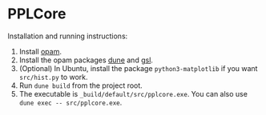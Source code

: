 # PPLCore

Installation and running instructions:
1. Install [opam](https://opam.ocaml.org/).
2. Install the opam packages [dune](https://opam.ocaml.org/packages/dune/) and
   [gsl](https://opam.ocaml.org/packages/gsl/).
3. (Optional) In Ubuntu, install the package `python3-matplotlib` if you want
   `src/hist.py` to work.
3. Run `dune build` from the project root.
4. The executable is `_build/default/src/pplcore.exe`. You can also use `dune
   exec -- src/pplcore.exe`.
